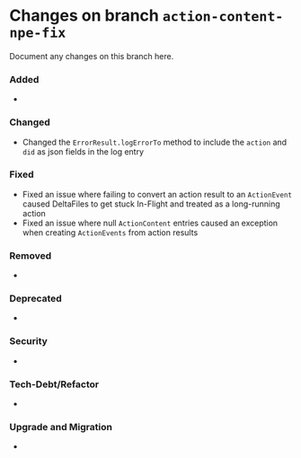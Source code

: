# Changes on branch `action-content-npe-fix`
Document any changes on this branch here.
### Added
- 

### Changed
- Changed the `ErrorResult.logErrorTo` method to include the `action` and `did` as json fields in the log entry

### Fixed
- Fixed an issue where failing to convert an action result to an `ActionEvent` caused DeltaFiles to get stuck In-Flight and treated as a long-running action
- Fixed an issue where null `ActionContent` entries caused an exception when creating `ActionEvents` from action results

### Removed
- 

### Deprecated
- 

### Security
- 

### Tech-Debt/Refactor
- 

### Upgrade and Migration
- 
